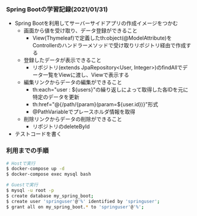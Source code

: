 ### Spring Bootの学習記録(2021/01/31)

* Spring Bootを利用してサーバーサイドアプリの作成イメージをつかむ
  * 画面から値を受け取り、データ登録ができること
  	* View(Thymeleaf)で定義したth:object(@ModelAttribute)をControllerのハンドラーメソッドで受け取りリポジトリ経由で作成する
  * 登録したデータが表示できること
  	* リポジトリ(extends JpaRepository<User, Integer>)のfindAllでデータ一覧をViewに渡し、Viewで表示する
  * 編集リンクからデータの編集ができること
  	* th:each="user : ${users}"の繰り返しによって取得した各IDを元に特定のデータを更新
  	* th:href="@{/path/{param}(param=${user.id})}"形式
  	* @PathVariableでプレースホルダ情報を取得
  * 削除リンクからデータの削除ができること  
  	* リポジトリのdeleteById
* テストコードを書く

### 利用までの手順

```sh
# Hostで実行
$ docker-compose up -d
$ docker-compose exec mysql bash

# Guestで実行
$ mysql -u root -p
$ create database my_spring_boot;
$ create user 'springuser'@'%' identified by 'springuser';
$ grant all on my_spring_boot.* to 'springuser'@'%';
```
